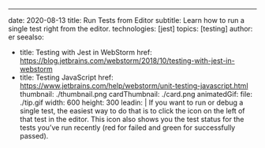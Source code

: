 ---
date: 2020-08-13
title: Run Tests from Editor
subtitle: Learn how to run a single test right from the editor.
technologies: [jest]
topics: [testing]
author: er
seealso:
- title: Testing with Jest in WebStorm
  href: https://blog.jetbrains.com/webstorm/2018/10/testing-with-jest-in-webstorm
- title: Testing JavaScript
  href: https://www.jetbrains.com/help/webstorm/unit-testing-javascript.html
thumbnail: ./thumbnail.png
cardThumbnail: ./card.png
animatedGif:
  file: ./tip.gif
  width: 600
  height: 300
leadin: |
  If you want to run or debug a single test, the easiest way to do that is to click the icon on the left of that test in the editor. This icon also shows you the test status for the tests you’ve run recently (red for failed and green for successfully passed).
  
  